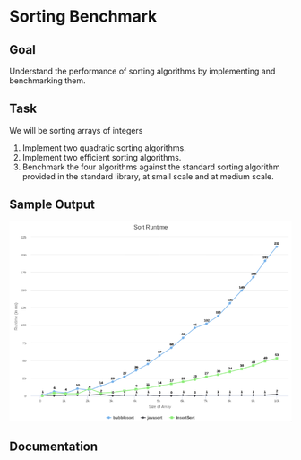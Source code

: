 Sorting Benchmark
=================

Goal
----

Understand the performance of sorting algorithms by implementing and benchmarking them.

Task
----

We will be sorting arrays of integers

1. Implement two quadratic sorting algorithms.
2. Implement two efficient sorting algorithms.
3. Benchmark the four algorithms against the standard sorting algorithm provided in the standard library, at small scale and at medium scale.


Sample Output
-------------

![Sample Output](figures/SampleOutput.png)


Documentation
-------------
